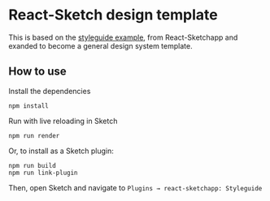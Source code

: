 # React-Sketch design template

This is based on the [styleguide example](http://github.com/airbnb/react-sketchapp), from React-Sketchapp
and exanded to become a general design system template.

## How to use

Install the dependencies
```
npm install
```

Run with live reloading in Sketch
```
npm run render
```

Or, to install as a Sketch plugin:
```
npm run build
npm run link-plugin
```
Then, open Sketch and navigate to `Plugins → react-sketchapp: Styleguide`
